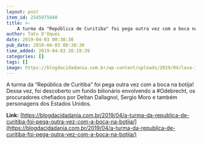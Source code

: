 ```yaml
---
layout: post
item_id: 2545975040
title: >-
    A turma da "República de Curitiba" foi pega outra vez com a boca na botija!
author: Tatu D'Oquei
date: 2019-04-03 00:38:30
pub_date: 2019-04-03 00:38:30
time_added: 2019-04-03 20:19:39
categories: []
tags: []
image: https://blogdacidadania.com.br/wp-content/uploads/2019/04/lava-jato.jpg
---
```


A turma da “República de Curitiba” foi pega outra vez com a boca na botija! Dessa vez, foi descoberto um fundo bilionário envolvendo a #Odebrecht, os procuradores chefiados por Deltan Dallagnol, Sergio Moro e também personagens dos Estados Unidos.

**Link:** [https://blogdacidadania.com.br/2019/04/a-turma-da-republica-de-curitiba-foi-pega-outra-vez-com-a-boca-na-botija/](https://blogdacidadania.com.br/2019/04/a-turma-da-republica-de-curitiba-foi-pega-outra-vez-com-a-boca-na-botija/)

